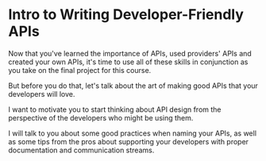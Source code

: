 # Intro to Writing Developer-Friendly APIs

Now that you've learned the importance of APIs, used providers' APIs and created your own APIs, it's time to use all of these skills in conjunction as you take on the final project for this course.

But before you do that, let's talk about the art of making good APIs that your developers will love.

I want to motivate you to start thinking about API design from the perspective of the developers who might be using them.

I will talk to you about some good practices when naming your APIs, as well as some tips from the pros about supporting your developers with proper documentation and communication streams.
